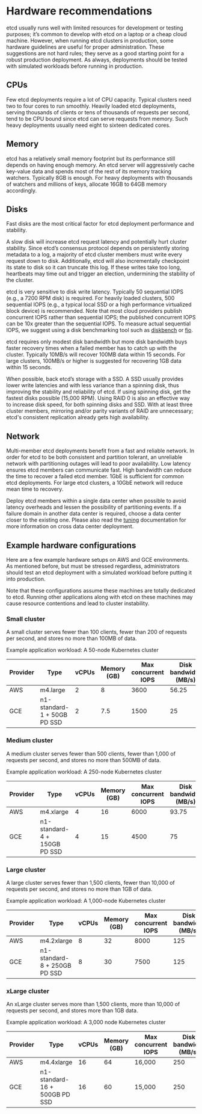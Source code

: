 # Hardware recommendations

etcd usually runs well with limited resources for development or testing purposes; it’s common to develop with etcd on a  laptop or a cheap cloud machine. However, when running etcd clusters in production, some hardware guidelines are useful for proper administration. These suggestions are not hard rules; they serve as a good starting point for a robust production deployment. As always, deployments should be tested with simulated workloads before running in production.

## CPUs

Few etcd deployments require a lot of CPU capacity. Typical clusters need two to four cores to run smoothly.
Heavily loaded etcd deployments, serving thousands of clients or tens of thousands of requests per second, tend to be CPU bound since etcd can serve requests from memory. Such heavy deployments usually need eight to sixteen dedicated cores.


## Memory

etcd has a relatively small memory footprint but its performance still depends on having enough memory. An etcd server will aggressively cache key-value data and spends most of the rest of its memory tracking watchers. Typically 8GB is enough. For heavy deployments with thousands of watchers and millions of keys, allocate 16GB to 64GB memory accordingly.


## Disks

Fast disks are the most critical factor for etcd deployment performance and stability. 

A slow disk will increase etcd request latency and potentially hurt cluster stability. Since etcd’s consensus protocol depends on persistently storing metadata to a log, a majority of etcd cluster members must write every request down to disk. Additionally, etcd will also incrementally checkpoint its state to disk so it can truncate this log. If these writes take too long, heartbeats may time out and trigger an election, undermining the stability of the cluster.

etcd is very sensitive to disk write latency. Typically 50 sequential IOPS (e.g., a 7200 RPM disk) is required. For heavily loaded clusters, 500 sequential IOPS (e.g., a typical local SSD or a high performance virtualized block device) is recommended. Note that most cloud providers publish concurrent IOPS rather than sequential IOPS; the published concurrent IOPS can be 10x greater than the sequential IOPS. To measure actual sequential IOPS, we suggest using a disk benchmarking tool such as [diskbench][diskbench] or [fio][fio].

etcd requires only modest disk bandwidth but more disk bandwidth buys faster recovery times when a failed member has to catch up with the cluster. Typically 10MB/s will recover 100MB data within 15 seconds. For large clusters, 100MB/s or higher is suggested for recovering 1GB data within 15 seconds.

When possible, back etcd’s storage with a SSD. A SSD usually provides lower write latencies and with less variance than a spinning disk, thus improving the stability and reliability of etcd. If using spinning disk, get the fastest disks possible (15,000 RPM). Using RAID 0 is also an effective way to increase disk speed, for both spinning disks and SSD. With at least three cluster members, mirroring and/or parity variants of RAID are unnecessary; etcd's consistent replication already gets high availability.


## Network

Multi-member etcd deployments benefit from a fast and reliable network. In order for etcd to be both consistent and partition tolerant, an unreliable network with partitioning outages will lead to poor availability. Low latency ensures etcd members can communicate fast. High bandwidth can reduce the time to recover a failed etcd member. 1GbE is sufficient for common etcd deployments. For large etcd clusters, a 10GbE network will reduce mean time to recovery.

Deploy etcd members within a single data center when possible to avoid latency overheads and lessen the possibility of partitioning events. If a failure domain in another data center is required, choose a data center closer to the existing one. Please also read the [tuning][tuning] documentation for more information on cross data center deployment.


## Example hardware configurations

Here are a few example hardware setups on AWS and GCE environments. As mentioned before, but must be stressed  regardless, administrators should test an etcd deployment with a simulated workload before putting it into production.

Note that these configurations assume these machines are totally dedicated to etcd. Running other applications along with etcd on these machines may cause resource contentions and lead to cluster instability.

### Small cluster

A small cluster serves fewer than 100 clients, fewer than 200 of requests per second, and stores no more than 100MB of data.

Example application workload: A 50-node Kubernetes cluster

| Provider | Type | vCPUs | Memory (GB) | Max concurrent IOPS | Disk bandwidth (MB/s) |
|----------|------|-------|--------|------|----------------|
| AWS | m4.large | 2 | 8 | 3600 | 56.25 |
| GCE | n1-standard-1 + 50GB PD SSD | 2 | 7.5 | 1500 | 25 |


### Medium cluster

A medium cluster serves fewer than 500 clients, fewer than 1,000 of requests per second, and stores no more than 500MB of data.

Example application workload: A 250-node Kubernetes cluster

| Provider | Type | vCPUs | Memory (GB) | Max concurrent IOPS | Disk bandwidth (MB/s) |
|----------|------|-------|--------|------|----------------|
| AWS | m4.xlarge | 4 | 16 | 6000 | 93.75 |
| GCE | n1-standard-4 + 150GB PD SSD | 4 | 15 | 4500 | 75 |


### Large cluster

A large cluster serves fewer than 1,500 clients, fewer than 10,000 of requests per second, and stores no more  than 1GB of data.

Example application workload: A 1,000-node Kubernetes cluster

| Provider | Type | vCPUs | Memory (GB) | Max concurrent IOPS | Disk bandwidth (MB/s) |
|----------|------|-------|--------|------|----------------|
| AWS | m4.2xlarge | 8 | 32 | 8000 | 125 |
| GCE | n1-standard-8 + 250GB PD SSD | 8 | 30 | 7500 | 125 |


### xLarge cluster

An xLarge cluster serves more than 1,500 clients, more than 10,000 of requests per second, and stores more than 1GB data.

Example application workload: A 3,000 node Kubernetes cluster

| Provider | Type | vCPUs | Memory (GB) | Max concurrent IOPS | Disk bandwidth (MB/s) |
|----------|------|-------|--------|------|----------------|
| AWS | m4.4xlarge | 16 | 64 | 16,000 | 250 |
| GCE | n1-standard-16 + 500GB PD SSD | 16 | 60 | 15,000 | 250 |


[diskbench]: https://github.com/ongardie/diskbenchmark
[fio]: https://github.com/axboe/fio
[tuning]: ../tuning.md
